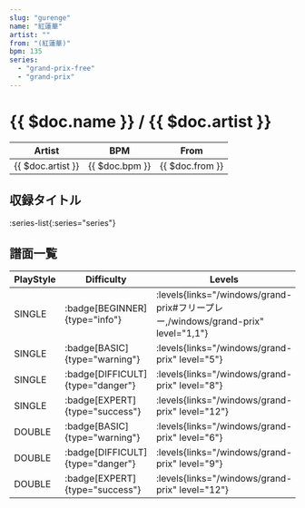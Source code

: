 ```yaml
---
slug: "gurenge"
name: "紅蓮華"
artist: ""
from: "(紅蓮華)"
bpm: 135
series:
  - "grand-prix-free"
  - "grand-prix"
---
```


# {{ $doc.name }} / {{ $doc.artist }}

|Artist|BPM|From|
|------|---|----|
|{{ $doc.artist }}|{{ $doc.bpm }}|{{ $doc.from }}|

## 収録タイトル

:series-list{:series="series"}

## 譜面一覧

|PlayStyle|Difficulty|Levels|Notes|Movie|
|---------|----------|------|-----|-----|
|SINGLE| :badge[BEGINNER]{type="info"}| :levels{links="/windows/grand-prix#フリープレー,/windows/grand-prix" level="1,1"}|44/4||
|SINGLE| :badge[BASIC]{type="warning"}| :levels{links="/windows/grand-prix" level="5"}|127/8||
|SINGLE| :badge[DIFFICULT]{type="danger"}| :levels{links="/windows/grand-prix" level="8"}|200/9||
|SINGLE| :badge[EXPERT]{type="success"}| :levels{links="/windows/grand-prix" level="12"}|273/15||
|DOUBLE| :badge[BASIC]{type="warning"}| :levels{links="/windows/grand-prix" level="6"}|127/8||
|DOUBLE| :badge[DIFFICULT]{type="danger"}| :levels{links="/windows/grand-prix" level="9"}|198/9||
|DOUBLE| :badge[EXPERT]{type="success"}| :levels{links="/windows/grand-prix" level="12"}|269/15||
